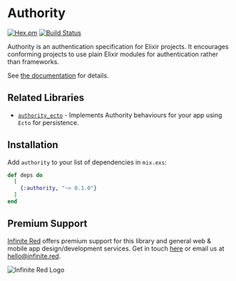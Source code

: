 # Authority
[![Hex.pm](https://img.shields.io/hexpm/v/authority.svg)](https://hex.pm/packages/authority)
[![Build Status](https://travis-ci.org/infinitered/authority.svg?branch=master)](https://travis-ci.org/infinitered/authority)

Authority is an authentication specification for Elixir projects. It
encourages conforming projects to use plain Elixir modules for
authentication rather than frameworks.

See [the documentation](https://hexdocs.pm/authority) for details.

## Related Libraries

  * [`authority_ecto`](https://hex.pm/authority_ecto) - Implements
    Authority behaviours for your app using `Ecto` for persistence.

## Installation

Add `authority` to your list of dependencies in `mix.exs`:

```elixir
def deps do
  [
    {:authority, "~> 0.1.0"}
  ]
end
```

## Premium Support

[Infinite Red](https://infinite.red) offers premium support for this library and general web &
mobile app design/development services. Get in touch [here](https://infinite.red/contact) or email us at [hello@infinite.red](mailto:hello@infinite.red).

![Infinite Red Logo](https://infinite.red/images/infinite_red_logo_colored.png)